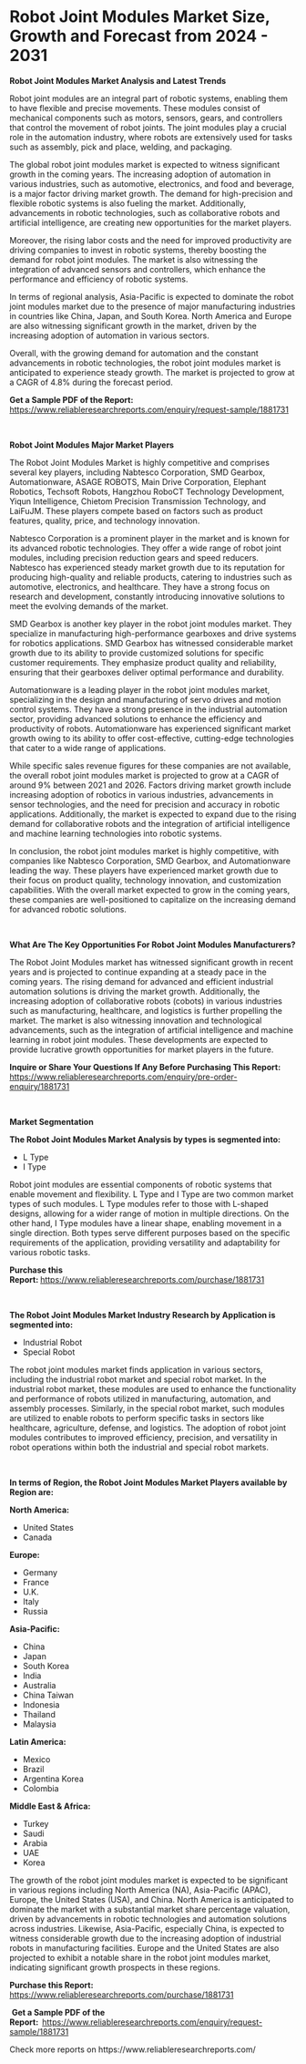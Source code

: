 <p><h1>Robot Joint Modules Market Size, Growth and Forecast from 2024 - 2031</h1></p><p><strong>Robot Joint Modules Market Analysis and Latest Trends</strong></p>
<p><p>Robot joint modules are an integral part of robotic systems, enabling them to have flexible and precise movements. These modules consist of mechanical components such as motors, sensors, gears, and controllers that control the movement of robot joints. The joint modules play a crucial role in the automation industry, where robots are extensively used for tasks such as assembly, pick and place, welding, and packaging.</p><p>The global robot joint modules market is expected to witness significant growth in the coming years. The increasing adoption of automation in various industries, such as automotive, electronics, and food and beverage, is a major factor driving market growth. The demand for high-precision and flexible robotic systems is also fueling the market. Additionally, advancements in robotic technologies, such as collaborative robots and artificial intelligence, are creating new opportunities for the market players.</p><p>Moreover, the rising labor costs and the need for improved productivity are driving companies to invest in robotic systems, thereby boosting the demand for robot joint modules. The market is also witnessing the integration of advanced sensors and controllers, which enhance the performance and efficiency of robotic systems.</p><p>In terms of regional analysis, Asia-Pacific is expected to dominate the robot joint modules market due to the presence of major manufacturing industries in countries like China, Japan, and South Korea. North America and Europe are also witnessing significant growth in the market, driven by the increasing adoption of automation in various sectors.</p><p>Overall, with the growing demand for automation and the constant advancements in robotic technologies, the robot joint modules market is anticipated to experience steady growth. The market is projected to grow at a CAGR of 4.8% during the forecast period.</p></p>
<p><strong>Get a Sample PDF of the Report:&nbsp;</strong> <a href="https://www.reliableresearchreports.com/enquiry/request-sample/1881731">https://www.reliableresearchreports.com/enquiry/request-sample/1881731</a></p>
<p>&nbsp;</p>
<p><strong>Robot Joint Modules Major Market Players</strong></p>
<p><p>The Robot Joint Modules Market is highly competitive and comprises several key players, including Nabtesco Corporation, SMD Gearbox, Automationware, ASAGE ROBOTS, Main Drive Corporation, Elephant Robotics, Techsoft Robots, Hangzhou RoboCT Technology Development, Yiqun Intelligence, Chietom Precision Transmission Technology, and LaiFuJM. These players compete based on factors such as product features, quality, price, and technology innovation.</p><p>Nabtesco Corporation is a prominent player in the market and is known for its advanced robotic technologies. They offer a wide range of robot joint modules, including precision reduction gears and speed reducers. Nabtesco has experienced steady market growth due to its reputation for producing high-quality and reliable products, catering to industries such as automotive, electronics, and healthcare. They have a strong focus on research and development, constantly introducing innovative solutions to meet the evolving demands of the market.</p><p>SMD Gearbox is another key player in the robot joint modules market. They specialize in manufacturing high-performance gearboxes and drive systems for robotics applications. SMD Gearbox has witnessed considerable market growth due to its ability to provide customized solutions for specific customer requirements. They emphasize product quality and reliability, ensuring that their gearboxes deliver optimal performance and durability.</p><p>Automationware is a leading player in the robot joint modules market, specializing in the design and manufacturing of servo drives and motion control systems. They have a strong presence in the industrial automation sector, providing advanced solutions to enhance the efficiency and productivity of robots. Automationware has experienced significant market growth owing to its ability to offer cost-effective, cutting-edge technologies that cater to a wide range of applications.</p><p>While specific sales revenue figures for these companies are not available, the overall robot joint modules market is projected to grow at a CAGR of around 9% between 2021 and 2026. Factors driving market growth include increasing adoption of robotics in various industries, advancements in sensor technologies, and the need for precision and accuracy in robotic applications. Additionally, the market is expected to expand due to the rising demand for collaborative robots and the integration of artificial intelligence and machine learning technologies into robotic systems.</p><p>In conclusion, the robot joint modules market is highly competitive, with companies like Nabtesco Corporation, SMD Gearbox, and Automationware leading the way. These players have experienced market growth due to their focus on product quality, technology innovation, and customization capabilities. With the overall market expected to grow in the coming years, these companies are well-positioned to capitalize on the increasing demand for advanced robotic solutions.</p></p>
<p>&nbsp;</p>
<p><strong>What Are The Key Opportunities For Robot Joint Modules Manufacturers?</strong></p>
<p><p>The Robot Joint Modules market has witnessed significant growth in recent years and is projected to continue expanding at a steady pace in the coming years. The rising demand for advanced and efficient industrial automation solutions is driving the market growth. Additionally, the increasing adoption of collaborative robots (cobots) in various industries such as manufacturing, healthcare, and logistics is further propelling the market. The market is also witnessing innovation and technological advancements, such as the integration of artificial intelligence and machine learning in robot joint modules. These developments are expected to provide lucrative growth opportunities for market players in the future.</p></p>
<p><strong>Inquire or Share Your Questions If Any Before Purchasing This Report:</strong> <a href="https://www.reliableresearchreports.com/enquiry/pre-order-enquiry/1881731">https://www.reliableresearchreports.com/enquiry/pre-order-enquiry/1881731</a></p>
<p>&nbsp;</p>
<p><strong>Market Segmentation</strong></p>
<p><strong>The Robot Joint Modules Market Analysis by types is segmented into:</strong></p>
<p><ul><li>L Type</li><li>I Type</li></ul></p>
<p><p>Robot joint modules are essential components of robotic systems that enable movement and flexibility. L Type and I Type are two common market types of such modules. L Type modules refer to those with L-shaped designs, allowing for a wider range of motion in multiple directions. On the other hand, I Type modules have a linear shape, enabling movement in a single direction. Both types serve different purposes based on the specific requirements of the application, providing versatility and adaptability for various robotic tasks.</p></p>
<p><strong>Purchase this Report:&nbsp;</strong><a href="https://www.reliableresearchreports.com/purchase/1881731">https://www.reliableresearchreports.com/purchase/1881731</a></p>
<p>&nbsp;</p>
<p><strong>The Robot Joint Modules Market Industry Research by Application is segmented into:</strong></p>
<p><ul><li>Industrial Robot</li><li>Special Robot</li></ul></p>
<p><p>The robot joint modules market finds application in various sectors, including the industrial robot market and special robot market. In the industrial robot market, these modules are used to enhance the functionality and performance of robots utilized in manufacturing, automation, and assembly processes. Similarly, in the special robot market, such modules are utilized to enable robots to perform specific tasks in sectors like healthcare, agriculture, defense, and logistics. The adoption of robot joint modules contributes to improved efficiency, precision, and versatility in robot operations within both the industrial and special robot markets.</p></p>
<p>&nbsp;</p>
<p><strong>In terms of Region, the Robot Joint Modules Market Players available by Region are:</strong></p>
<p>
    <p> <strong> North America: </strong>
        <ul>
            <li>United States</li>
            <li>Canada</li>
        </ul>
        </p> 
    <p> <strong> Europe: </strong>
        <ul>
            <li>Germany</li>
            <li>France</li>
            <li>U.K.</li>
            <li>Italy</li>
            <li>Russia</li>
        </ul>
        </p> 
    <p> <strong> Asia-Pacific: </strong>
        <ul>
            <li>China</li>
            <li>Japan</li>
            <li>South Korea</li>
            <li>India</li>
            <li>Australia</li>
            <li>China Taiwan</li>
            <li>Indonesia</li>
            <li>Thailand</li>
            <li>Malaysia</li>
        </ul>
        </p> 
    <p> <strong> Latin America: </strong>
        <ul>
            <li>Mexico</li>
            <li>Brazil</li>
            <li>Argentina Korea</li>
            <li>Colombia</li>
        </ul>
        </p> 
    <p> <strong> Middle East & Africa: </strong>
        <ul>
            <li>Turkey</li>
            <li>Saudi</li>
            <li>Arabia</li>
            <li>UAE</li>
            <li>Korea</li>
        </ul>
    </p>
    </p>
<p><p>The growth of the robot joint modules market is expected to be significant in various regions including North America (NA), Asia-Pacific (APAC), Europe, the United States (USA), and China. North America is anticipated to dominate the market with a substantial market share percentage valuation, driven by advancements in robotic technologies and automation solutions across industries. Likewise, Asia-Pacific, especially China, is expected to witness considerable growth due to the increasing adoption of industrial robots in manufacturing facilities. Europe and the United States are also projected to exhibit a notable share in the robot joint modules market, indicating significant growth prospects in these regions.</p></p>
<p><strong>Purchase this Report: </strong><a href="https://www.reliableresearchreports.com/purchase/1881731">https://www.reliableresearchreports.com/purchase/1881731</a></p>
<p>&nbsp;<strong>Get a Sample PDF of the Report:&nbsp;&nbsp;</strong><a href="https://www.reliableresearchreports.com/enquiry/request-sample/1881731">https://www.reliableresearchreports.com/enquiry/request-sample/1881731</a></p>
<p><strong></strong></p>
<p>Check more reports on https://www.reliableresearchreports.com/</p>